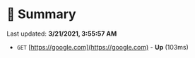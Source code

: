 # 📖 Summary
Last updated: **3/21/2021, 3:55:57 AM**

- `GET` [https://google.com](https://google.com) - **Up** (103ms)
